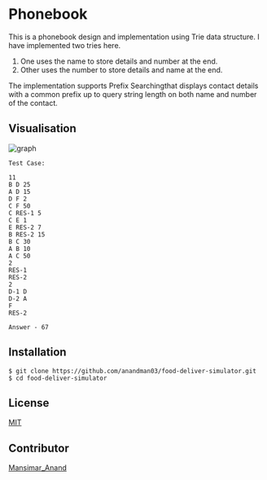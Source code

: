 # Phonebook

This is a phonebook design and implementation using Trie data structure. I have implemented two tries here. 
1. One uses the name to store details and number at the end.
1. Other uses the number to store details and name at the end.

The implementation supports Prefix Searchingthat displays contact details with a common prefix up to query string length on both name and number of the contact.

## Visualisation

![graph](https://raw.githubusercontent.com/anandman03/food-deliver-simulator/Public/graph.jpg)

```
Test Case:

11
B D 25
A D 15
D F 2
C F 50
C RES-1 5
C E 1
E RES-2 7
B RES-2 15
B C 30
A B 10
A C 50
2
RES-1
RES-2
2
D-1 D
D-2 A
F
RES-2

Answer - 67
```

## Installation

```
$ git clone https://github.com/anandman03/food-deliver-simulator.git
$ cd food-deliver-simulator
```

## License

[MIT](LICENSE)

## Contributor

[Mansimar_Anand](https://anandman03.github.io/Mansimar-Anand/)